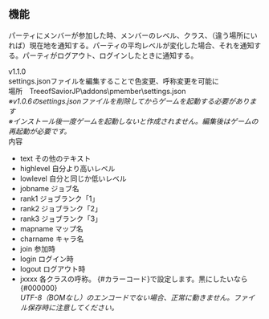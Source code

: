 ##  機能  
パーティにメンバーが参加した時、メンバーのレベル、クラス、（違う場所にいれば）現在地を通知する。パーティの平均レベルが変化した場合、それを通知する。パーティがログアウト、ログインしたときに通知する。

v1.1.0  
settings.jsonファイルを編集することで色変更、呼称変更を可能に  
場所　TreeofSaviorJP\\addons\\pmember\\settings.json  
*※v1.0.6のsettings.jsonファイルを削除してからゲームを起動する必要があります*  
*※インストール後一度ゲームを起動しないと作成されません。編集後はゲームの再起動が必要です。*  
内容  
* text その他のテキスト  
* highlevel 自分より高いレベル  
* lowlevel 自分と同じか低いレベル  
* jobname ジョブ名  
* rank1 ジョブランク「1」  
* rank2 ジョブランク「2」  
* rank3 ジョブランク「3」  
* mapname マップ名  
* charname キャラ名  
* join 参加時  
* login ログイン時  
* logout ログアウト時  
* jxxxx 各クラスの呼称。
{#カラーコード}で設定します。黒にしたいなら{#000000}  
*UTF-8（BOMなし）のエンコードでない場合、正常に動きません。ファイル保存時に注意してください。*
